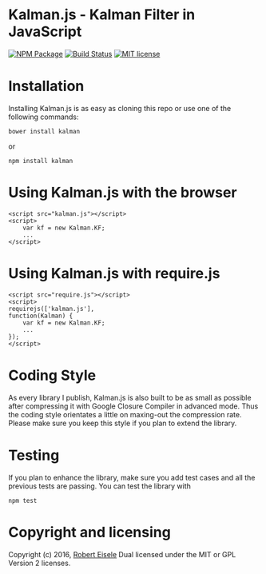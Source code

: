 # Kalman.js - Kalman Filter in JavaScript

[![NPM Package](https://img.shields.io/npm/v/kalman.svg?style=flat)](https://npmjs.org/package/kalman "View this project on npm")
[![Build Status](https://travis-ci.org/infusion/Kalman.js.svg?branch=master)](https://travis-ci.org/infusion/Kalman.js)
[![MIT license](http://img.shields.io/badge/license-MIT-brightgreen.svg)](http://opensource.org/licenses/MIT)


Installation
===
Installing Kalman.js is as easy as cloning this repo or use one of the following commands:

```
bower install kalman
```
or

```
npm install kalman
```

Using Kalman.js with the browser
===
    <script src="kalman.js"></script>
    <script>
        var kf = new Kalman.KF;
        ...
    </script>


Using Kalman.js with require.js
===
    <script src="require.js"></script>
    <script>
    requirejs(['kalman.js'],
    function(Kalman) {
        var kf = new Kalman.KF;
        ...
    });
    </script>

Coding Style
===
As every library I publish, Kalman.js is also built to be as small as possible after compressing it with Google Closure Compiler in advanced mode. Thus the coding style orientates a little on maxing-out the compression rate. Please make sure you keep this style if you plan to extend the library.

Testing
===
If you plan to enhance the library, make sure you add test cases and all the previous tests are passing. You can test the library with

```
npm test
```

Copyright and licensing
===
Copyright (c) 2016, [Robert Eisele](http://www.xarg.org/)
Dual licensed under the MIT or GPL Version 2 licenses.
